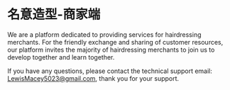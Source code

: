 # 名意造型-商家端

We are a platform dedicated to providing services for hairdressing merchants. For the friendly exchange and sharing of customer resources, our platform invites the majority of hairdressing merchants to join us to develop together and learn together.


If you have any questions, please contact the technical support email: LewisMacey5023@gmail.com, thank you for your support.
